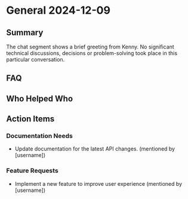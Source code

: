 # General 2024-12-09

## Summary

The chat segment shows a brief greeting from Kenny. No significant technical discussions, decisions or problem-solving took place in this particular conversation.

## FAQ

## Who Helped Who

## Action Items

### Documentation Needs

- Update documentation for the latest API changes. (mentioned by [username])

### Feature Requests

- Implement a new feature to improve user experience (mentioned by [username])
